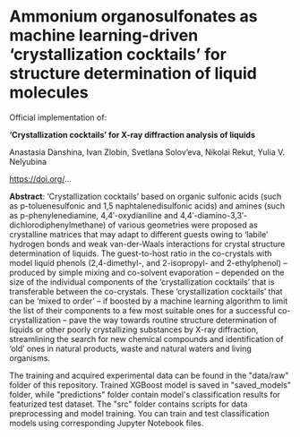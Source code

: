 # Ammonium organosulfonates as machine learning-driven ‘crystallization cocktails’ for structure determination of liquid molecules
Official implementation of:

**‘Crystallization cocktails’ for X-ray diffraction analysis of liquids**

Anastasia Danshina, Ivan Zlobin, Svetlana Solov’eva, Nikolai Rekut, Yulia V. Nelyubina

https://doi.org/...

**Abstract**: ‘Crystallization cocktails’ based on organic sulfonic acids (such as p-toluenesulfonic and 1,5 naphtalenedisulfonic acids) and amines (such as p-phenylenediamine, 4,4′-oxydianiline and 4,4′-diamino-3,3′-dichlorodiphenylmethane) of various geometries were proposed as crystalline matrices that may adapt to different guests owing to ‘labile’ hydrogen bonds and weak van-der-Waals interactions for crystal structure determination of liquids. The guest-to-host ratio in the co-crystals with model liquid phenols (2,4-dimethyl-, and 2-isopropyl- and 2-ethylphenol) – produced by simple mixing and co-solvent evaporation – depended on the size of the individual components of the ‘crystallization cocktails’ that is transferable between the co-crystals. These ‘crystallization cocktails’ that can be ‘mixed to order’ – if boosted by a machine learning algorithm to limit the list of their components to a few most suitable ones for a successful co-crystallization – pave the way towards routine structure determination of liquids or other poorly crystallizing substances by X-ray diffraction, streamlining the search for new chemical compounds and identification of ‘old’ ones in natural products, waste and natural waters and living organisms.

The training and acquired experimental data can be found in the "data/raw" folder of this repository. Trained XGBoost model is saved in "saved_models" folder, while "predictions" folder contain model's classification results for featurized test dataset. The "src" folder contains scripts for data preprocessing and model training. You can train and test classification models using corresponding Jupyter Notebook files.
